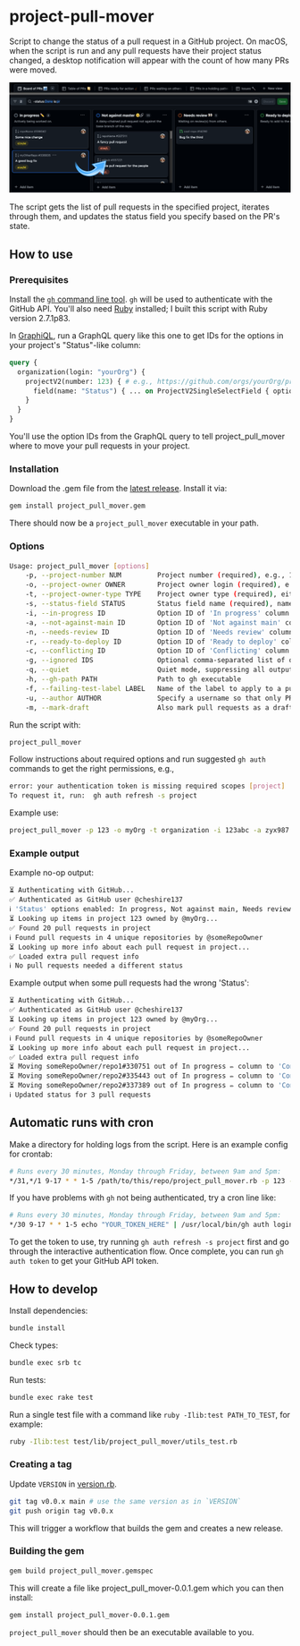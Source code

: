 # project-pull-mover

Script to change the status of a pull request in a GitHub project. On macOS, when the script is run and any pull
requests have their project status changed, a desktop notification will appear with the count of how many PRs were
moved.

![Screenshot of a GitHub project in kanban board layout with several columns. There is a blue arrow from a pull request in the left-most In Progress column pointing into the adjacent Not Against Master column.](./project-screenshot.png)

The script gets the list of pull requests in the specified project, iterates through them, and updates the status field you specify based on the PR's state.

## How to use

### Prerequisites

Install the [`gh` command line tool](https://cli.github.com/). `gh` will be used to authenticate with the GitHub API.
You'll also need [Ruby](https://www.ruby-lang.org/en/documentation/installation/) installed; I built this script
with Ruby version 2.7.1p83.

In [GraphiQL](https://docs.github.com/en/graphql/overview/explorer), run a GraphQL query like this one to get IDs for the options in your project's "Status"-like column:

```graphql
query {
  organization(login: "yourOrg") {
    projectV2(number: 123) { # e.g., https://github.com/orgs/yourOrg/projects/123
      field(name: "Status") { ... on ProjectV2SingleSelectField { options { name id } } }
    }
  }
}
```

You'll use the option IDs from the GraphQL query to tell project_pull_mover where to move your pull requests in your
project.

### Installation

Download the .gem file from the [latest release](https://github.com/cheshire137/project-pull-mover/releases/latest).
Install it via:

```sh
gem install project_pull_mover.gem
```

There should now be a `project_pull_mover` executable in your path.

### Options

```sh
Usage: project_pull_mover [options]
    -p, --project-number NUM         Project number (required), e.g., 123 for https://github.com/orgs/someorg/projects/123
    -o, --project-owner OWNER        Project owner login (required), e.g., someorg for https://github.com/orgs/someorg/projects/123
    -t, --project-owner-type TYPE    Project owner type (required), either 'user' or 'organization'
    -s, --status-field STATUS        Status field name (required), name of a single-select field in the project
    -i, --in-progress ID             Option ID of 'In progress' column for status field
    -a, --not-against-main ID        Option ID of 'Not against main' column for status field
    -n, --needs-review ID            Option ID of 'Needs review' column for status field
    -r, --ready-to-deploy ID         Option ID of 'Ready to deploy' column for status field
    -c, --conflicting ID             Option ID of 'Conflicting' column for status field
    -g, --ignored IDS                Optional comma-separated list of option IDs of columns like 'Blocked' or 'On hold' for status field
    -q, --quiet                      Quiet mode, suppressing all output except errors
    -h, --gh-path PATH               Path to gh executable
    -f, --failing-test-label LABEL   Name of the label to apply to a pull request that has failing required builds
    -u, --author AUTHOR              Specify a username so that only PRs in the project authored by that user are changed
    -m, --mark-draft                 Also mark pull requests as a draft when setting them to In Progress, Not Against Main, or Conflicting status.
```

Run the script with:

```sh
project_pull_mover
```

Follow instructions about required options and run suggested `gh auth` commands to get the right permissions, e.g.,

```sh
error: your authentication token is missing required scopes [project]
To request it, run:  gh auth refresh -s project
```

Example use:

```sh
project_pull_mover -p 123 -o myOrg -t organization -i 123abc -a zyx987 -n ab123cd -r a1b2c3 -c z9y8x7 -g "idkfa1,iddqd2" -s "Status"
```

### Example output

Example no-op output:

```sh
⏳ Authenticating with GitHub...
✅ Authenticated as GitHub user @cheshire137
ℹ️ 'Status' options enabled: In progress, Not against main, Needs review, Ready to deploy, Conflicting, Ignored
⏳ Looking up items in project 123 owned by @myOrg...
✅ Found 20 pull requests in project
ℹ️ Found pull requests in 4 unique repositories by @someRepoOwner
⏳ Looking up more info about each pull request in project...
✅ Loaded extra pull request info
ℹ️ No pull requests needed a different status
```

Example output when some pull requests had the wrong 'Status':

```sh
⏳ Authenticating with GitHub...
✅ Authenticated as GitHub user @cheshire137
⏳ Looking up items in project 123 owned by @myOrg...
✅ Found 20 pull requests in project
ℹ️ Found pull requests in 4 unique repositories by @someRepoOwner
⏳ Looking up more info about each pull request in project...
✅ Loaded extra pull request info
⏳ Moving someRepoOwner/repo1#330751 out of In progress ✏️ column to 'Conflicting'...
⏳ Moving someRepoOwner/repo2#335443 out of In progress ✏️ column to 'Conflicting'...
⏳ Moving someRepoOwner/repo2#337389 out of In progress ✏️ column to 'Conflicting'...
ℹ️ Updated status for 3 pull requests
```

## Automatic runs with cron

Make a directory for holding logs from the script. Here is an example config for crontab:

```sh
# Runs every 30 minutes, Monday through Friday, between 9am and 5pm:
*/31,*/1 9-17 * * 1-5 /path/to/this/repo/project_pull_mover.rb -p 123 -o myOrg -t organization -i 123abc -a zyx987 -n ab123cd -r a1b2c3 -c z9y8x7 -g "idkfa1,iddqd2" -s "Status" -q -h "/usr/local/bin/gh" >/path/to/your/log/directory/stdout.log 2>/path/to/your/log/directory/stderr.log
```

If you have problems with `gh` not being authenticated, try a cron line like:

```sh
# Runs every 30 minutes, Monday through Friday, between 9am and 5pm:
*/30 9-17 * * 1-5 echo "YOUR_TOKEN_HERE" | /usr/local/bin/gh auth login --with-token && /path/to/this/repo/project_pull_mover.rb -p 123 -o myOrg -t organization -i 123abc -a zyx987 -n ab123cd -r a1b2c3 -c z9y8x7 -g "idkfa1,iddqd2" -s "Status" -q -h "/usr/local/bin/gh" >/path/to/your/log/directory/stdout.log 2>/path/to/your/log/directory/stderr.log
```

To get the token to use, try running `gh auth refresh -s project` first and go through the interactive authentication
flow. Once complete, you can run `gh auth token` to get your GitHub API token.

## How to develop

Install dependencies:

```sh
bundle install
```

Check types:

```sh
bundle exec srb tc
```

Run tests:

```sh
bundle exec rake test
```

Run a single test file with a command like `ruby -Ilib:test PATH_TO_TEST`, for example:

```sh
ruby -Ilib:test test/lib/project_pull_mover/utils_test.rb
```

### Creating a tag

Update `VERSION` in [version.rb](./lib/project_pull_mover/version.rb).

```sh
git tag v0.0.x main # use the same version as in `VERSION`
git push origin tag v0.0.x
```

This will trigger a workflow that builds the gem and creates a new release.

### Building the gem

```sh
gem build project_pull_mover.gemspec
```

This will create a file like project_pull_mover-0.0.1.gem which you can then install:

```sh
gem install project_pull_mover-0.0.1.gem
```

`project_pull_mover` should then be an executable available to you.
